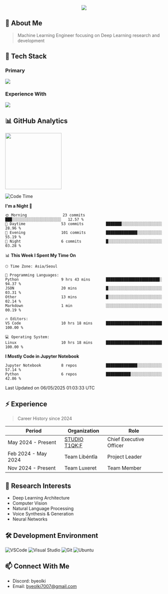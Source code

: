 <div align="center">
  <img src="https://capsule-render.vercel.app/api?type=waving&color=gradient&height=200&section=header&text=Hello%20World!&fontSize=50&animation=twinkling" />
</div>

## 🌌 About Me
> Machine Learning Engineer focusing on Deep Learning research and development

## 🎯 Tech Stack

### Primary
<div align="left">
  <img src="https://skillicons.dev/icons?i=python,pytorch" />
</div>

### Experience With
<div align="left">
  <img src="https://skillicons.dev/icons?i=js,html,css,java,lua,tensorflow,c,go,elixer" />
</div>

## 📊 GitHub Analytics
<div>
  <a href="https://solved.ac/byeolki">
    <img align="center" height="180em" src="http://mazassumnida.wtf/api/v2/generate_badge?boj=byeolki" />
  </a>
</div>

<!--START_SECTION:waka-->
![Code Time](http://img.shields.io/badge/Code%20Time-10%20hrs%2050%20mins-blue)

**I'm a Night 🦉** 

```text
🌞 Morning                23 commits          ███░░░░░░░░░░░░░░░░░░░░░░   12.57 % 
🌆 Daytime                53 commits          ███████░░░░░░░░░░░░░░░░░░   28.96 % 
🌃 Evening                101 commits         ██████████████░░░░░░░░░░░   55.19 % 
🌙 Night                  6 commits           █░░░░░░░░░░░░░░░░░░░░░░░░   03.28 % 
```


📊 **This Week I Spent My Time On** 

```text
🕑︎ Time Zone: Asia/Seoul

💬 Programming Languages: 
Python                   9 hrs 43 mins       ████████████████████████░   94.37 % 
JSON                     20 mins             █░░░░░░░░░░░░░░░░░░░░░░░░   03.31 % 
Other                    13 mins             █░░░░░░░░░░░░░░░░░░░░░░░░   02.14 % 
Markdown                 1 min               ░░░░░░░░░░░░░░░░░░░░░░░░░   00.19 % 

🔥 Editors: 
VS Code                  10 hrs 18 mins      █████████████████████████   100.00 % 

💻 Operating System: 
Linux                    10 hrs 18 mins      █████████████████████████   100.00 % 
```

**I Mostly Code in Jupyter Notebook** 

```text
Jupyter Notebook         8 repos             ██████████████░░░░░░░░░░░   57.14 % 
Python                   6 repos             ███████████░░░░░░░░░░░░░░   42.86 % 
```




 Last Updated on 06/05/2025 01:03:33 UTC
<!--END_SECTION:waka-->

## ⚡ Experience
> Career History since 2024

| Period | Organization | Role |
|--------|-------------|------|
| May 2024 - Present | [STUDIO T1QK:F](https://github.com/T1QK-F) | Chief Executive Officer |
| Feb 2024 - May 2024 | Team Libéntĭa | Project Leader |
| Nov 2024 - Present | Team Luxeret | Team Member |

## 🔬 Research Interests
- Deep Learning Architecture
- Computer Vision
- Natural Language Processing
- Voice Synthesis & Generation
- Neural Networks

## 🛠 Development Environment
![VSCode](https://skillicons.dev/icons?i=vscode)
![Visual Studio](https://skillicons.dev/icons?i=visualstudio)
![Git](https://skillicons.dev/icons?i=git)
![Ubuntu](https://skillicons.dev/icons?i=ubuntu)

## 📫 Connect With Me
- Discord: byeolki
- Email: byeolki7007@gmail.com
